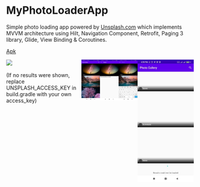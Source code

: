 # MyPhotoLoaderApp

Simple photo loading app powered by [Unsplash.com](https://unsplash.com) which implements MVVM architecture using Hilt, Navigation Component, Retrofit, Paging 3 library, Glide, View Binding & Coroutines.

[Apk](https://github.com/behnawwm/MyPhotoLoaderApp/blob/master/Apk/MyPhotoLoader.apk)

<img src="https://github.com/behnawwm/MyPhotoLoaderApp/blob/master/screenshots/ezgif-2-b548f7d32d1b.gif?raw=true" width="50%" >

<img src="https://github.com/behnawwm/MyPhotoLoaderApp/blob/master/screenshots/photo5803347900867130566.jpg" align="right" width="30%" >
<img src="https://github.com/behnawwm/MyPhotoLoaderApp/blob/master/screenshots/photo5803347900867130568.jpg" align="right" width="10%" >
<img src="https://github.com/behnawwm/MyPhotoLoaderApp/blob/master/screenshots/photo5803347900867130569.jpg" align="right" width="10%" >
<img src="https://github.com/behnawwm/MyPhotoLoaderApp/blob/master/screenshots/photo5803347900867130570.jpg" align="right" width="10%" >


(If no results were shown, replace UNSPLASH_ACCESS_KEY in build.gradle with your own access_key)
